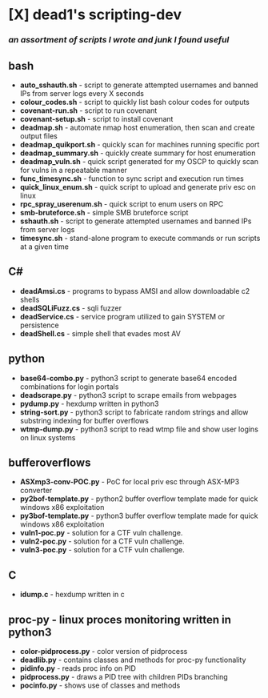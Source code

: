 # [X] **dead1's scripting-dev**
### *an assortment of scripts I wrote and junk I found useful*

## **bash**
- **auto_sshauth.sh** - script to generate attempted usernames and banned IPs from server logs every X seconds<br>
- **colour_codes.sh** - script to quickly list bash colour codes for outputs
- **covenant-run.sh** - script to run covenant
- **covenant-setup.sh** - script to install covenant
- **deadmap.sh** - automate nmap host enumeration, then scan and create output files
- **deadmap_quikport.sh** - quickly scan for machines running specific port
- **deadmap_summary.sh** - quickly create summary for host enumeration
- **deadmap_vuln.sh** - quick script generated for my OSCP to quickly scan for vulns in a repeatable manner<br>
- **func_timesync.sh** - function to sync script and execution run times
- **quick_linux_enum.sh** - quick script to upload and generate priv esc on linux
- **rpc_spray_userenum.sh** - quick script to enum users on RPC
- **smb-bruteforce.sh** - simple SMB bruteforce script
- **sshauth.sh** - script to generate attempted usernames and banned IPs from server logs
- **timesync.sh** - stand-alone program to execute commands or run scripts at a given time

## **C#**
- **deadAmsi.cs** - programs to bypass AMSI and allow downloadable c2 shells
- **deadSQLiFuzz.cs** - sqli fuzzer
- **deadService.cs** - service program utilized to gain SYSTEM or persistence
- **deadShell.cs** - simple shell that evades most AV

## **python**
- **base64-combo.py** - python3 script to generate base64 encoded combinations for login portals
- **deadscrape.py** - python3 script to scrape emails from webpages
- **pydump.py** - hexdump written in python3
- **string-sort.py** - python3 script to fabricate random strings and allow substring indexing for buffer overflows
- **wtmp-dump.py** - python3 script to read wtmp file and show user logins on linux systems

## **bufferoverflows**
- **ASXmp3-conv-POC.py** - PoC for local priv esc through ASX-MP3 converter
- **py2bof-template.py** - python2 buffer overflow template made for quick windows x86 exploitation
- **py3bof-template.py** - python3 buffer overflow template made for quick windows x86 exploitation
- **vuln1-poc.py** - solution for a CTF vuln challenge.
- **vuln2-poc.py** - solution for a CTF vuln challenge.
- **vuln3-poc.py** - solution for a CTF vuln challenge.

## **C**
- **idump.c** - hexdump written in c

## proc-py - linux proces monitoring written in python3
- **color-pidprocess.py** - color version of pidprocess
- **deadlib.py** - contains classes and methods for proc-py functionality
- **pidinfo.py** - reads proc info on PID
- **pidprocess.py** - draws a PID tree with children PIDs branching
- **pocinfo.py** - shows use of classes and methods

